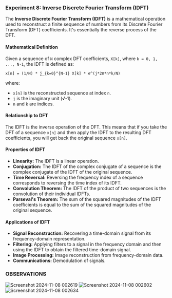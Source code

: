 ### Experiment 8: Inverse Discrete Fourier Transform (IDFT)
The **Inverse Discrete Fourier Transform (IDFT)** is a mathematical operation used to reconstruct a finite sequence of numbers from its Discrete Fourier Transform (DFT) coefficients. It's essentially the reverse process of the DFT.

#### Mathematical Definition

Given a sequence of `N` complex DFT coefficients, `X[k]`, where `k = 0, 1, ..., N-1`, the IDFT is defined as:

```
x[n] = (1/N) * ∑_{k=0}^{N-1} X[k] * e^(j*2π*n*k/N)
```

where:

* `x[n]` is the reconstructed sequence at index `n`.
* `j` is the imaginary unit (√-1).
* `n` and `k` are indices.

#### Relationship to DFT

The IDFT is the inverse operation of the DFT. This means that if you take the DFT of a sequence `x[n]` and then apply the IDFT to the resulting DFT coefficients, you will get back the original sequence `x[n]`.

#### Properties of IDFT

* **Linearity:** The IDFT is a linear operation.
* **Conjugation:** The IDFT of the complex conjugate of a sequence is the complex conjugate of the IDFT of the original sequence.
* **Time Reversal:** Reversing the frequency index of a sequence corresponds to reversing the time index of its IDFT.
* **Convolution Theorem:** The IDFT of the product of two sequences is the convolution of their individual IDFTs.
* **Parseval's Theorem:** The sum of the squared magnitudes of the IDFT coefficients is equal to the sum of the squared magnitudes of the original sequence.

#### Applications of IDFT

* **Signal Reconstruction:** Recovering a time-domain signal from its frequency-domain representation.
* **Filtering:** Applying filters to a signal in the frequency domain and then using the IDFT to obtain the filtered time-domain signal.
* **Image Processing:** Image reconstruction from frequency-domain data.
* **Communications:** Demodulation of signals.
### OBSERVATIONS

![Screenshot 2024-11-08 002619](https://github.com/user-attachments/assets/94a26081-1a74-4a08-bf07-9676d446ddb5)
![Screenshot 2024-11-08 002602](https://github.com/user-attachments/assets/ac021ebe-4acb-48cb-b243-2454cf11ed19)
![Screenshot 2024-11-08 002634](https://github.com/user-attachments/assets/e933a909-7769-4b29-8c8e-48d5e7eabfcd)
